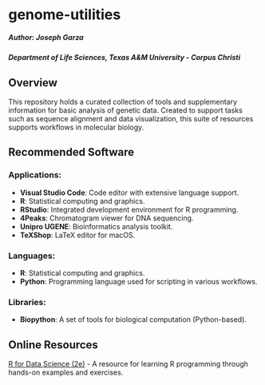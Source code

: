 # genome-utilities

##### Author: Joseph Garza
##### Department of Life Sciences, Texas A&M University - Corpus Christi 

## Overview

This repository holds a curated collection of tools and supplementary information for basic analysis of genetic data. Created to support tasks such as sequence alignment and data visualization, this suite of resources supports workflows in molecular biology.

## Recommended Software

### Applications:
- **Visual Studio Code**: Code editor with extensive language support.  
- **R**: Statistical computing and graphics.
- **RStudio**: Integrated development environment for R programming.  
- **4Peaks**: Chromatogram viewer for DNA sequencing.  
- **Unipro UGENE**: Bioinformatics analysis toolkit.  
- **TeXShop**: LaTeX editor for macOS.  

### Languages:
- **R**: Statistical computing and graphics.
- **Python**: Programming language used for scripting in various workflows. 

### Libraries:
- **Biopython**: A set of tools for biological computation (Python-based).

## Online Resources

[R for Data Science (2e)](https://r4ds.hadley.nz/) - A resource for learning R programming through hands-on examples and exercises.

